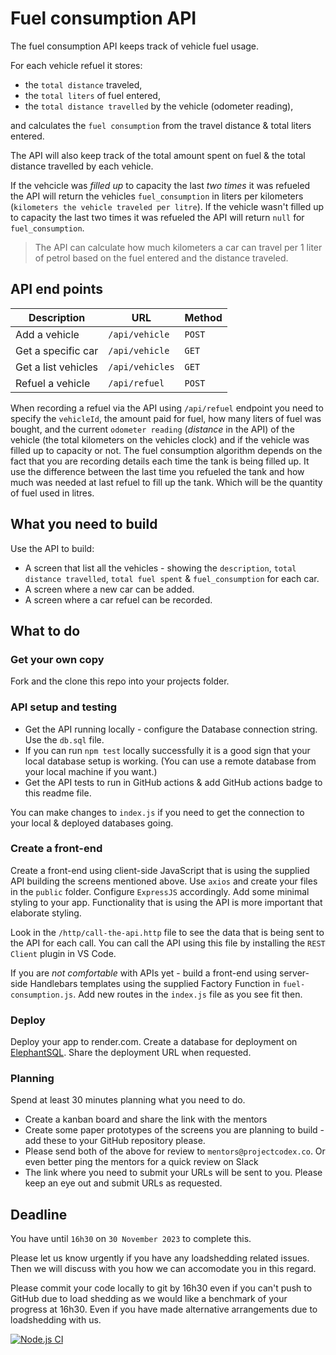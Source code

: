 # Fuel consumption API

The fuel consumption API keeps track of vehicle fuel usage.

For each vehicle refuel it stores: 

* the `total distance` traveled,
* the `total liters` of fuel entered,
* the `total distance travelled` by the vehicle (odometer reading),

and calculates the `fuel consumption` from the travel distance & total liters entered.

The API will also keep track of the total amount spent on fuel & the total distance travelled by each vehicle.

If the vehcicle was *filled up* to capacity the last *two times* it was refueled the API will return the vehicles `fuel_consumption` in liters per kilometers (`kilometers the vehicle traveled per litre`). If the vehicle wasn't filled up to capacity the last two times it was refueled the API will return `null` for `fuel_consumption`.

> The API can calculate how much kilometers a car can travel per 1 liter of petrol based on the fuel entered and the distance traveled.

## API end points

Description            | URL              | Method
-----------------------|------------------|-------
Add a vehicle          | `/api/vehicle`   | `POST`
Get a specific car     | `/api/vehicle`   | `GET`
Get a list vehicles    | `/api/vehicles`  | `GET`
Refuel a vehicle       | `/api/refuel`    | `POST`

When recording a refuel via the API using `/api/refuel` endpoint you need to specify the `vehicleId`, the amount paid for fuel, how many liters of fuel was bought, and the current `odometer reading` (*distance* in the API) of the vehicle (the total kilometers on the vehicles clock) and if the vehicle was filled up to capacity or not. The fuel consumption algorithm depends on the fact that you are recording details each time the tank is being filled up. It use the difference between the last time you refueled the tank and how much was needed at last refuel to fill up the tank. Which will be the quantity of fuel used in litres.

## What you need to build

Use the API to build:

* A screen that list all the vehicles - showing the `description`, `total distance travelled`, `total fuel spent` & `fuel_consumption` for each car.
* A screen where a new car can be added.
* A screen where a car refuel can be recorded.

## What to do

### Get your own copy

Fork and the clone this repo into your projects folder.

### API setup and testing

* Get the API running locally - configure the Database connection string. Use the `db.sql` file.
* If you can run `npm test` locally successfully it is a good sign that your local database setup is working. (You can use a remote database from your local machine if you want.)
* Get the API tests to run in GitHub actions & add GitHub actions badge to this readme file.

You can make changes to `index.js` if you need to get the connection to your local & deployed databases going.

### Create a front-end

Create a front-end using client-side JavaScript that is using the supplied API building the screens mentioned above. Use `axios` and create your files in the `public` folder. Configure `ExpressJS` accordingly. Add some minimal styling to your app. Functionality that is using the API is more important that elaborate styling.

Look in the `/http/call-the-api.http` file to see the data that is being sent to the API for each call. You can call the API using this file by installing the `REST Client` plugin in VS Code.

If you are *not comfortable* with APIs yet - build a front-end using server-side Handlebars templates using the supplied Factory Function in `fuel-consumption.js`. Add new routes in the `index.js` file as you see fit then.

### Deploy

Deploy your app to render.com.
Create a database for deployment on [ElephantSQL](https://www.elephantsql.com/).
Share the deployment URL when requested.

### Planning

Spend at least 30 minutes planning what you need to do.

* Create a kanban board and share the link with the mentors
* Create some paper prototypes of the screens you are planning to build - add these to your GitHub repository please.
* Please send both of the above for review to `mentors@projectcodex.co`. Or even better ping the mentors for a quick review on Slack
* The link where you need to submit your URLs will be sent to you. Please keep an eye out and submit URLs as requested.

## Deadline

You have until `16h30` on `30 November 2023` to complete this.

Please let us know urgently if you have any loadshedding related issues. Then we will discuss with you how we can accomodate you in this regard.

Please commit your code locally to git by 16h30 even if you can't push to GitHub due to load shedding as we would like a benchmark of your progress at 16h30. Even if you have made alternative arrangements due to loadshedding with us.


[![Node.js CI](https://github.com/Avile-Sindelo/fuel-consumption-api/actions/workflows/node.js.yml/badge.svg)](https://github.com/Avile-Sindelo/fuel-consumption-api/actions/workflows/node.js.yml)